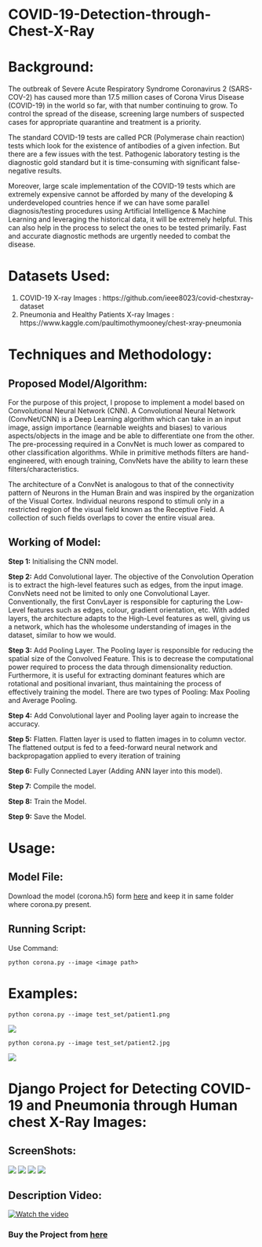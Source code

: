 # COVID-19-Detection-through-Chest-X-Ray

<h1>Background:</h1>

The outbreak of Severe Acute Respiratory Syndrome Coronavirus 2 (SARS-COV-2) has caused more than 17.5 million cases of Corona Virus Disease (COVID-19) in the world so far, with that number continuing to grow. To control the spread of the disease, screening large numbers of suspected cases for appropriate quarantine and treatment is a priority.

The standard COVID-19 tests are called PCR (Polymerase chain reaction) tests which look for the existence of antibodies of a given infection. But there are a few issues with the test. Pathogenic laboratory testing is the diagnostic gold standard but it is time-consuming with significant false-negative results.

Moreover, large scale implementation of the COVID-19 tests which are extremely expensive cannot be afforded by many of the developing & underdeveloped countries hence if we can have some parallel diagnosis/testing procedures using Artificial Intelligence & Machine Learning and leveraging the historical data, it will be extremely helpful. This can also help in the process to select the ones to be tested primarily. Fast and accurate diagnostic methods are urgently needed to combat the disease.

<h1>Datasets Used:</h1>
<ol>
    <li>COVID-19 X-ray Images : https://github.com/ieee8023/covid-chestxray-dataset</li>
    <li>Pneumonia and Healthy Patients X-ray Images : https://www.kaggle.com/paultimothymooney/chest-xray-pneumonia</li>
</ol>

<h1>Techniques and Methodology:</h1>

<h2>Proposed Model/Algorithm:</h2>

For the purpose of this project, I propose to implement a model based on Convolutional Neural Network (CNN). A Convolutional Neural Network (ConvNet/CNN) is a Deep Learning algorithm which can take in an input image, assign importance (learnable weights and biases) to various aspects/objects in the image and be able to differentiate one from the other. The pre-processing required in a ConvNet is much lower as compared to other classification algorithms. While in primitive methods filters are hand-engineered, with enough training, ConvNets have the ability to learn these filters/characteristics.

The architecture of a ConvNet is analogous to that of the connectivity pattern of Neurons in the Human Brain and was inspired by the organization of the Visual Cortex. Individual neurons respond to stimuli only in a restricted region of the visual field known as the Receptive Field. A collection of such fields overlaps to cover the entire visual area.

<h2>Working of Model:</h2>

<b>Step 1:</b> Initialising the CNN model.

<b>Step 2:</b> Add Convolutional layer. The objective of the Convolution Operation is to extract the high-level features such as edges, from the input image. ConvNets need not be limited to only one Convolutional Layer. Conventionally, the first ConvLayer is responsible for capturing the Low-Level features such as edges, colour, gradient orientation, etc. With added layers, the architecture adapts to the High-Level features as well, giving us a network, which has the wholesome understanding of images in the dataset, similar to how we would.

<b>Step 3:</b> Add Pooling Layer. The Pooling layer is responsible for reducing the spatial size of the Convolved Feature. This is to decrease the computational power required to process the data through dimensionality reduction. Furthermore, it is useful for extracting dominant features which are rotational and positional invariant, thus maintaining the process of effectively training the model. There are two types of Pooling: Max Pooling and Average Pooling.

<b>Step 4:</b> Add Convolutional layer and Pooling layer again to increase the accuracy.

<b>Step 5:</b> Flatten. Flatten layer is used to flatten images in to column vector. The flattened output is fed to a feed-forward neural network and backpropagation applied to every iteration of training

<b>Step 6:</b> Fully Connected Layer (Adding ANN layer into this model).

<b>Step 7:</b> Compile the model.

<b>Step 8:</b> Train the Model.

<b>Step 9:</b> Save the Model.


<h1>Usage:</h1>

<h2>Model File:</h2>

Download the model (corona.h5) form <a href="https://drive.google.com/drive/folders/1EWWdI_Sb9OZVoi3magXk4R20GYsf2I8W?usp=sharing">here</a> and keep it in same folder where corona.py present.

<h2>Running Script:</h2>

Use Command: 

    python corona.py --image <image path>

<h1>Examples:</h2>

    python corona.py --image test_set/patient1.png
    
<img src="output/Result1.png">

    python corona.py --image test_set/patient2.jpg
    
<img src="output/Result2.png">

<h1>Django Project for Detecting COVID-19 and Pneumonia through Human chest X-Ray Images:</h1>

<h2>ScreenShots:</h2>

<img src="Screenshots/Covid-19 Detection -1.png">

<img src="Screenshots/Covid-19 Detection -2.png">

<img src="Screenshots/Covid-19 Detection -3.png">

<img src="Screenshots/Covid-19 Detection -4.png">

<h2>Description Video:</h2>

[![Watch the video](https://img.youtube.com/vi/Q8OR04wBJJs/0.jpg)](https://youtu.be/Q8OR04wBJJs)

<h3>Buy the Project from <a href = "https://sourcecodetrader.com/catalogue/detecting-covid-19-through-human-chest-x-ray-images_5/"> here</a></h3>
